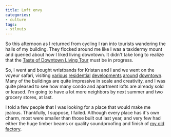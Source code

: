 ```yaml
---
title: Loft envy
categories:
- culture
tags:
- stlouis
---
```


So this afternoon as I returned from cycling I ran into tourists wandering the halls of my building.  They flocked around me like I was a taxidermy mount and queried about how I liked living downtown.  It didn't take long to realize that the [Taste
of Downtown Living Tour][1] must be in progress.

   [1]: http://www.downtownstlouis.org/open_house.jsp

So, I went and bought wristbands for Kristan and I and we went on the voyeur safari, visiting [various][2] [residential][3] [developments][4] [around][5] [downtown][6].  Many of the buildings are quite impressive in scale and creativity, and I was quite pleased to see how many condo and apartment lofts are already sold or leased.  I'm going to have a lot more neighbors by next summer and two grocery stores, at last.

   [2]: http://www.mcgowanbrothersdevelopment.com/residential.html
   [3]: http://www.loftworks-stl.com/
   [4]: http://www.terracottalofts.com/
   [5]: http://www.2020washington.com/
   [6]: http://www.themerchandisemart.com/

I told a few people that I was looking for a place that would make me jealous.  Thankfully, I suppose, I failed.  Although every place has it's own charm, most were smaller than those built out last year, and very few had either the huge timber beams or quality soundproofing and finish of [my old factory][7].

   [7]: http://www.eldershirtlofts.com/
